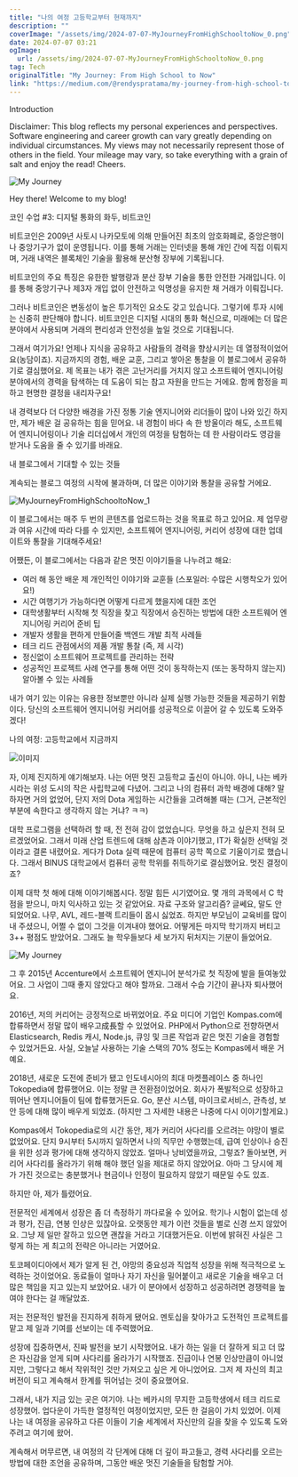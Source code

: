 ```yaml
---
title: "나의 여정 고등학교부터 현재까지"
description: ""
coverImage: "/assets/img/2024-07-07-MyJourneyFromHighSchooltoNow_0.png"
date: 2024-07-07 03:21
ogImage: 
  url: /assets/img/2024-07-07-MyJourneyFromHighSchooltoNow_0.png
tag: Tech
originalTitle: "My Journey: From High School to Now"
link: "https://medium.com/@rendyspratama/my-journey-from-high-school-to-now-1f249907a9cb"
---
```



Introduction

Disclaimer: This blog reflects my personal experiences and perspectives. Software engineering and career growth can vary greatly depending on individual circumstances. My views may not necessarily represent those of others in the field. Your mileage may vary, so take everything with a grain of salt and enjoy the read! Cheers.

![My Journey](/assets/img/2024-07-07-MyJourneyFromHighSchooltoNow_0.png)

Hey there! Welcome to my blog!

<div class="content-ad"></div>

코인 수업 #3: 디지털 통화의 화두, 비트코인

비트코인은 2009년 사토시 나카모토에 의해 만들어진 최초의 암호화폐로, 중앙은행이나 중앙기구가 없이 운영됩니다. 이를 통해 거래는 인터넷을 통해 개인 간에 직접 이뤄지며, 거래 내역은 블록체인 기술을 활용해 분산형 장부에 기록됩니다.

비트코인의 주요 특징은 유한한 발행량과 분산 장부 기술을 통한 안전한 거래입니다. 이를 통해 중앙기구나 제3자 개입 없이 안전하고 익명성을 유지한 채 거래가 이뤄집니다.

그러나 비트코인은 변동성이 높은 투기적인 요소도 갖고 있습니다. 그렇기에 투자 시에는 신중히 판단해야 합니다. 비트코인은 디지털 시대의 통화 혁신으로, 미래에는 더 많은 분야에서 사용되며 거래의 편리성과 안전성을 높일 것으로 기대됩니다.

<div class="content-ad"></div>

그래서 여기가요! 언제나 지식을 공유하고 사람들의 경력을 향상시키는 데 열정적이었어요(농담이죠). 지금까지의 경험, 배운 교훈, 그리고 쌓아온 통찰을 이 블로그에서 공유하기로 결심했어요. 제 목표는 내가 겪은 고난거리를 거치지 않고 소프트웨어 엔지니어링 분야에서의 경력을 탐색하는 데 도움이 되는 참고 자원을 만드는 거에요. 함께 함정을 피하고 현명한 결정을 내리자구요!

내 경력보다 더 다양한 배경을 가진 정통 기술 엔지니어와 리더들이 많이 나와 있긴 하지만, 제가 배운 걸 공유하는 힘을 믿어요. 내 경험이 바다 속 한 방울이라 해도, 소프트웨어 엔지니어링이나 기술 리더십에서 개인의 여정을 탐험하는 데 한 사람이라도 영감을 받거나 도움을 줄 수 있기를 바래요.

내 블로그에서 기대할 수 있는 것들

계속되는 블로그 여정의 시작에 불과하며, 더 많은 이야기와 통찰을 공유할 거에요.

<div class="content-ad"></div>

![MyJourneyFromHighSchooltoNow_1](/assets/img/2024-07-07-MyJourneyFromHighSchooltoNow_1.png)

이 블로그에서는 매주 두 번의 콘텐츠를 업로드하는 것을 목표로 하고 있어요. 제 업무량과 여유 시간에 따라 다를 수 있지만, 소프트웨어 엔지니어링, 커리어 성장에 대한 업데이트와 통찰을 기대해주세요!

어쨌든, 이 블로그에서는 다음과 같은 멋진 이야기들을 나누려고 해요:

- 여러 해 동안 배운 제 개인적인 이야기와 교훈들 (스포일러: 수많은 시행착오가 있어요!)
- 시간 여행기가 가능하다면 어떻게 다르게 했을지에 대한 조언
- 대학생활부터 시작해 첫 직장을 찾고 직장에서 승진하는 방법에 대한 소프트웨어 엔지니어링 커리어 준비 팁
- 개발자 생활을 편하게 만들어줄 백엔드 개발 최적 사례들
- 테크 리드 관점에서의 제품 개발 통찰 (즉, 제 시각)
- 정신없이 소프트웨어 프로젝트를 관리하는 전략
- 성공적인 프로젝트 사례 연구를 통해 어떤 것이 동작하는지 (또는 동작하지 않는지) 알아볼 수 있는 사례들

<div class="content-ad"></div>

내가 여기 있는 이유는 유용한 정보뿐만 아니라 실제 실행 가능한 것들을 제공하기 위함이다. 당신의 소프트웨어 엔지니어링 커리어를 성공적으로 이끌어 갈 수 있도록 도와주겠다!

나의 여정: 고등학교에서 지금까지

![이미지](/assets/img/2024-07-07-MyJourneyFromHighSchooltoNow_2.png)

자, 이제 진지하게 얘기해보자. 나는 어떤 멋진 고등학교 출신이 아니야. 아니, 나는 베카시라는 위성 도시의 작은 사립학교에 다녔어. 그리고 나의 컴퓨터 과학 배경에 대해? 말하자면 거의 없었어, 단지 저의 Dota 게임하는 시간들을 고려해볼 때는 (그거, 근본적인 부분에 속한다고 생각하지 않는 거냐? ㅋㅋ)

<div class="content-ad"></div>

대학 프로그램을 선택하려 할 때, 전 전혀 감이 없었습니다. 무엇을 하고 싶은지 전혀 모르겠었어요. 그래서 미래 산업 트렌드에 대해 삼촌과 이야기했고, IT가 확실한 선택일 것이라고 결론 내렸어요. 게다가 Dota 실력 때문에 컴퓨터 공학 쪽으로 기울이기로 했습니다. 그래서 BINUS 대학교에서 컴퓨터 공학 학위를 취득하기로 결심했어요. 멋진 결정이죠?

이제 대학 첫 해에 대해 이야기해봅시다. 정말 힘든 시기였어요. 몇 개의 과목에서 C 학점을 받으니, 마치 익사하고 있는 것 같았어요. 자료 구조와 알고리즘? 글쎄요, 말도 안 되었어요. 나무, AVL, 레드-블랙 트리들이 몹시 싫었죠. 하지만 부모님이 교육비를 많이 내 주셨으니, 어쩔 수 없이 그것을 이겨내야 했어요. 어떻게든 마지막 학기까지 버티고 3++ 평점도 받았어요. 그래도 늘 학우들보다 세 보가지 뒤처지는 기분이 들었어요.

![My Journey](/assets/img/2024-07-07-MyJourneyFromHighSchooltoNow_3.png)

그 후 2015년 Accenture에서 소프트웨어 엔지니어 분석가로 첫 직장에 발을 들여놓았어요. 그 사업이 그때 좋지 않았다고 해야 할까요. 그래서 수습 기간이 끝나자 퇴사했어요.

<div class="content-ad"></div>

2016년, 저의 커리어는 긍정적으로 바뀌었어요. 주요 미디어 기업인 Kompas.com에 합류하면서 정말 많이 배우고成長할 수 있었어요. PHP에서 Python으로 전향하면서 Elasticsearch, Redis 캐시, Node.js, 큐잉 및 크론 작업과 같은 멋진 기술을 경험할 수 있었거든요. 사실, 오늘날 사용하는 기술 스택의 70% 정도는 Kompas에서 배운 거예요.

2018년, 새로운 도전에 준비가 됐고 인도네시아의 최대 마켓플레이스 중 하나인 Tokopedia에 합류했어요. 이는 정말 큰 전환점이었어요. 회사가 폭발적으로 성장하고 뛰어난 엔지니어들이 팀에 합류했거든요. Go, 분산 시스템, 마이크로서비스, 관측성, 보안 등에 대해 많이 배우게 되었죠. (하지만 그 자세한 내용은 나중에 다시 이야기할게요.)

Kompas에서 Tokopedia로의 시간 동안, 제가 커리어 사다리를 오르려는 야망이 별로 없었어요. 단지 9시부터 5시까지 일하면서 나의 직무만 수행했는데, 급여 인상이나 승진을 위한 성과 평가에 대해 생각하지 않았죠. 얼마나 낭비였을까요, 그렇죠? 돌아보면, 커리어 사다리를 올라가기 위해 해야 했던 일을 제대로 하지 않았어요. 아마 그 당시에 제가 가진 것으로는 충분했거나 현금이나 인정이 필요하지 않았기 때문일 수도 있죠.

하지만 아, 제가 틀렸어요.

<div class="content-ad"></div>

전문적인 세계에서 성장은 좀 더 측정하기 까다로울 수 있어요. 학기나 시험이 없는데 성과 평가, 진급, 연봉 인상은 있잖아요. 오랫동안 제가 이런 것들을 별로 신경 쓰지 않았어요. 그냥 제 일만 잘하고 있으면 괜찮을 거라고 기대했거든요. 이번에 밝혀진 사실은 그렇게 하는 게 최고의 전략은 아니라는 거였어요.

토코페이디아에서 제가 알게 된 건, 야망의 중요성과 직업적 성장을 위해 적극적으로 노력하는 것이었어요. 동료들이 얼마나 자기 자신을 밀어붙이고 새로운 기술을 배우고 더 많은 책임을 지고 있는지 보았어요. 내가 이 분야에서 성장하고 성공하려면 경쟁력을 높여야 한다는 걸 깨달았죠.

저는 전문적인 발전을 진지하게 취하게 됐어요. 멘토십을 찾아가고 도전적인 프로젝트를 맡고 제 일과 기여를 선보이는 데 주력했어요.

성장에 집중하면서, 진짜 발전을 보기 시작했어요. 내가 하는 일을 더 잘하게 되고 더 많은 자신감을 얻게 되며 사다리를 올라가기 시작했죠. 진급이나 연봉 인상만큼이 아니었지만, 그렇다고 해서 작위적인 것만 가져오고 싶은 게 아니었어요. 그저 제 자신의 최고 버전이 되고 계속해서 한계를 뛰어넘는 것이 중요했어요.

<div class="content-ad"></div>

그래서, 내가 지금 있는 곳은 여기야. 나는 베카시의 무지한 고등학생에서 테크 리드로 성장했어. 업다운이 가득한 열정적인 여정이었지만, 모든 한 걸음이 가치 있었어. 이제 나는 내 여정을 공유하고 다른 이들이 기술 세계에서 자신만의 길을 찾을 수 있도록 도와 주려고 여기에 왔어.

계속해서 머무르면, 내 여정의 각 단계에 대해 더 깊이 파고들고, 경력 사다리를 오르는 방법에 대한 조언을 공유하며, 그동안 배운 멋진 기술들을 탐험할 거야.